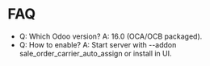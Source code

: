# FAQ

- Q: Which Odoo version? A: 16.0 (OCA/OCB packaged).
- Q: How to enable? A: Start server with --addon sale_order_carrier_auto_assign or install in UI.

